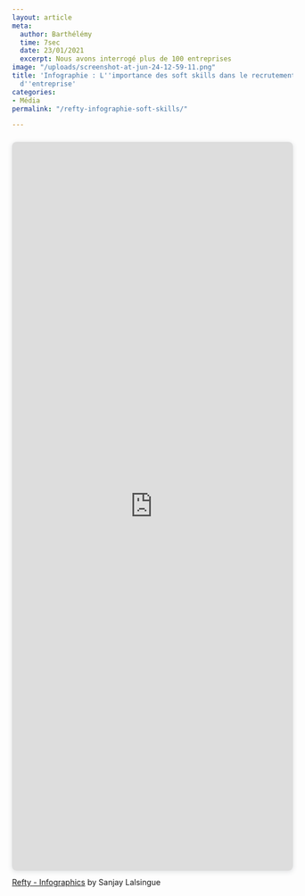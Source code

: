 ```yaml
---
layout: article
meta:
  author: Barthélémy
  time: 7sec
  date: 23/01/2021
  excerpt: Nous avons interrogé plus de 100 entreprises
image: "/uploads/screenshot-at-jun-24-12-59-11.png"
title: 'Infographie : L''importance des soft skills dans le recrutement et la culture
  d''entreprise'
categories:
- Média
permalink: "/refty-infographie-soft-skills/"

---
```

<div style="position: relative; width: 100%; height: 0; padding-top: 250.0000%;
 padding-bottom: 48px; box-shadow: 0 2px 8px 0 rgba(63,69,81,0.16); margin-top: 1.6em; margin-bottom: 0.9em; overflow: hidden;
 border-radius: 8px; will-change: transform;">
  <iframe loading="lazy" style="position: absolute; width: 100%; height: 100%; top: 0; left: 0; border: none; padding: 0;margin: 0;"
    src="https:&#x2F;&#x2F;www.canva.com&#x2F;design&#x2F;DAEbp_OJTv8&#x2F;watch?embed">
  </iframe>
</div>
<a href="https:&#x2F;&#x2F;www.canva.com&#x2F;design&#x2F;DAEbp_OJTv8&#x2F;watch?utm_content=DAEbp_OJTv8&amp;utm_campaign=designshare&amp;utm_medium=embeds&amp;utm_source=link" target="_blank" rel="noopener">Refty - Infographics</a> by Sanjay Lalsingue